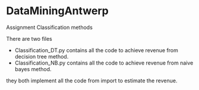 # DataMiningAntwerp
Assignment Classification methods 

There are two files <br/>
* Classification_DT.py contains all the code to achieve revenue from decision tree method. <br/>
* Classification_NB.py contains all the code to achieve revenue from naive bayes method. 

they both implement all the code from import to estimate the revenue.
